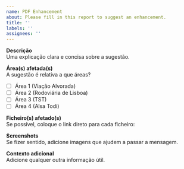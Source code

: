 ```yaml
---
name: PDF Enhancement
about: Please fill in this report to suggest an enhancement.
title: ''
labels: ''
assignees: ''
---
```


**Descrição**  
Uma explicação clara e concisa sobre a sugestão.

**Área(s) afetada(s)**  
A sugestão é relativa a que áreas?

- [ ] Área 1 (Viação Alvorada)
- [ ] Área 2 (Rodoviária de Lisboa)
- [ ] Área 3 (TST)
- [ ] Área 4 (Alsa Todi)

**Ficheiro(s) afetado(s)**  
Se possível, coloque o link direto para cada ficheiro:

**Screenshots**  
Se fizer sentido, adicione imagens que ajudem a passar a mensagem.

**Contexto adicional**  
Adicione qualquer outra informação útil.
